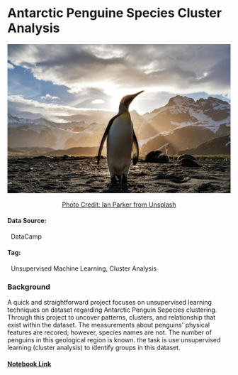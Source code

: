 # Antarctic Penguine Species Cluster Analysis 
<div align="center">
  <img src="ian-parker-unsplash.jpg" alt="Source: Unsplash" width= 750ptx> 
  
  [Photo Credit: Ian Parker from Unsplash](URL "https://unsplash.com/photos/standing-penguin-on-sand-near-snow-covered-mountain-covering-the-sun-from-view-at-daytime-TLcLDigmTKE")
</div>


#### Data Source: 
&nbsp; DataCamp 
#### Tag: 
&nbsp; Unsupervised Machine Learning, Cluster Analysis 
### Background 
A quick and straightforward project focuses on unsupervised learning techniques on dataset regarding Antarctic Penguin Sepecies clustering. 
Through this project to uncover patterns, clusters, and relationship that exist within the dataset. 
The measurements about penguins' physical features are recored; however, species names are not. 
The number of penguins in this geological region is known. the task is use unsupervised learning (cluster analysis) to identify groups in this dataset.


#### [Notebook Link](https://github.com/mei-pan/Antarctic-Penguin-Species-Cluster-Analysis/blob/c5e61c2c32d436c3c9c586bd0259d832ffbbdc8f/Clutering_antarctic_penguin_species.ipynb)
